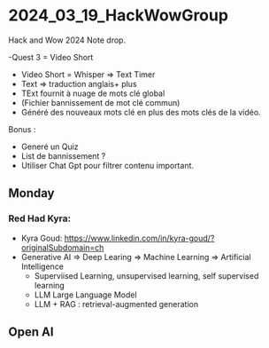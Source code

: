 # 2024_03_19_HackWowGroup
Hack and Wow  2024 Note drop.

-Quest 3 = Video Short
- Video Short = Whisper => Text Timer
- Text => traduction anglais+ plus
- TExt fournit à nuage de mots clé global
- (Fichier bannissement de mot clé commun)
- Généré des nouveaux mots clé en plus des mots clés de la vidéo.

  
Bonus :
- Generé un Quiz
- List de bannissement ?
- Utiliser Chat Gpt pour filtrer contenu important.

  

## Monday 

### Red Had Kyra:

- Kyra Goud: https://www.linkedin.com/in/kyra-goud/?originalSubdomain=ch
- Generative AI => Deep Learing =>  Machine Learning  =>  Artificial Intelligence
  - Superviised Learning, unsupervised learning, self supervised learning
  - LLM Large Language Model
  - LLM + RAG : retrieval-augmented generation






## Open AI
